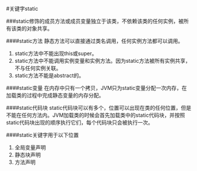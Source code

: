 #关键字static

###static修饰的成员方法或成员变量独立于该类，不依赖该类的任何实例，被所有该类的对象共享。

####static方法
静态方法可以直接通过类名调用，任何实例方法都可以调用。

1. static方法中不能出现this或super。
2. static方法中不能调用实例变量和实例方法。因为static方法被所有实例共享，不与任何实例关联。
3. static方法不能是abstract的。

####static变量
在内存中只有一个拷贝，JVM只为static变量分配一次内存，在加载类的过程中完成静态变量的内存分配。

####static代码块
static代码块可以有多个，位置可以出现在类的任何位置，但是不能在任何方法内。JVM加载类的时候会首先加载类中的static代码块，并按照static代码块出现的顺序执行它们，每个代码块只会被执行一次。

####static关键字用于以下位置
1. 全局变量声明
2. 静态块声明
3. 方法声明